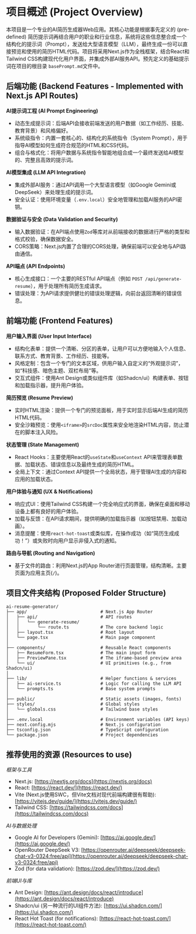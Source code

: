 
# **项目概述 (Project Overview)**

本项目是一个专业的AI简历生成器Web应用。其核心功能是根据事先定义的 (pre-defined) 简历提示词再结合用户的职业和行业信息，系统将这些信息整合成一个结构化的提示词（Prompt），发送给大型语言模型（LLM），最终生成一份可以直接预览和使用的简历HTML代码。项目将采用Next.js作为全栈框架，结合React和Tailwind CSS构建现代化用户界面，并集成外部AI服务API。预先定义的基础提示词在项目的根目录 `basePrompt.md`文件中。

## **后端功能 (Backend Features - Implemented with Next.js API Routes)**

**AI提示词工程 (AI Prompt Engineering)**

* 动态生成提示词：后端API会接收前端发送的用户数据（如工作经历、技能、教育背景）和风格偏好。
* 系统级指令：内置一套核心的、结构化的系统指令（System Prompt），用于指导AI模型如何生成符合规范的HTML和CSS代码。
* 组合与格式化：将用户数据与系统指令智能地组合成一个最终发送给AI模型的、完整且高效的提示词。

**AI模型集成 (LLM API Integration)**

* 集成外部AI服务：通过API调用一个大型语言模型（如Google Gemini或DeepSeek）来处理生成的提示词。
* 安全认证：使用环境变量（`.env.local`）安全地管理和加载AI服务的API密钥。

**数据验证与安全 (Data Validation and Security)**

* 输入数据验证：在API端点使用`Zod`等库对从前端接收的数据进行严格的类型和格式校验，确保数据安全。
* CORS策略：Next.js内置了合理的CORS处理，确保前端可以安全地与API路由通信。

**API端点 (API Endpoints)**

* 核心生成接口：一个主要的RESTful API端点（例如 `POST /api/generate-resume`），用于处理所有简历生成请求。
* 错误处理：为API请求提供健壮的错误处理逻辑，向前台返回清晰的错误信息。

## **前端功能 (Frontend Features)**

**用户输入界面 (User Input Interface)**

* 结构化表单：提供一个清晰、分区的表单，让用户可以方便地输入个人信息、联系方式、教育背景、工作经历、技能等。
* 风格定制：包含一个专门的文本区域，供用户输入自定义的“外观提示词”，如“科技感、暗色主题、双栏布局”等。
* 交互式组件：使用Ant Design或类似组件库（如Shadcn/ui）构建表单、按钮和加载指示器，提升用户体验。

**简历预览 (Resume Preview)**

* 实时HTML渲染：提供一个专门的预览面板，用于实时显示后端AI生成的简历HTML代码。
* 安全沙箱预览：使用`<iframe>`的`srcDoc`属性来安全地渲染HTML内容，防止潜在的脚本注入风险。

**状态管理 (State Management)**

* React Hooks：主要使用React的`useState`和`useContext` API来管理表单数据、加载状态、错误信息以及最终生成的简历HTML。
* 全局上下文：通过Context API提供一个全局状态，用于管理AI生成的内容和应用的加载状态。

**用户体验与通知 (UX & Notifications)**

* 响应式UI：使用Tailwind CSS构建一个完全响应式的界面，确保在桌面和移动设备上都有良好的用户体验。
* 加载与反馈：在API请求期间，提供明确的加载指示器（如按钮禁用、加载动画）。
* 消息提醒：使用`react-hot-toast`或类似库，在操作成功（如“简历生成成功！”）或失败时向用户显示非侵入式的通知。

**路由与导航 (Routing and Navigation)**

* 基于文件的路由：利用Next.js的App Router进行页面管理，结构清晰。主要页面为应用主页(`/`)。

## **项目文件夹结构 (Proposed Folder Structure)**

```
ai-resume-generator/
├── app/                            # Next.js App Router
│   ├── api/                        # API routes
│   │   └── generate-resume/
│   │       └── route.ts            # The core backend logic
│   ├── layout.tsx                  # Root layout
│   └── page.tsx                    # Main page component
│
├── components/                     # Reusable React components
│   ├── ResumeForm.tsx              # The main input form
│   ├── PreviewPane.tsx             # The iframe-based preview area
│   └── ui/                         # UI primitives (e.g., from Shadcn/ui)
│
├── lib/                            # Helper functions & services
│   ├── ai-service.ts               # Logic for calling the LLM API
│   └── prompts.ts                  # Base system prompts
│
├── public/                         # Static assets (images, fonts)
├── styles/                         # Global styles
│   └── globals.css                 # Tailwind base styles
│
├── .env.local                      # Environment variables (API keys)
├── next.config.mjs                 # Next.js configuration
├── tsconfig.json                   # TypeScript configuration
└── package.json                    # Project dependencies
```

## **推荐使用的资源 (Resources to use)**

_框架与工具_

* Next.js: [https://nextjs.org/docs](https://nextjs.org/docs)
* React: [https://react.dev/](https://react.dev/)
* Vite (Next.js使用SWC，但Vite文档对现代前端构建很有帮助): [https://vitejs.dev/guide/](https://vitejs.dev/guide/)
* Tailwind CSS: [https://tailwindcss.com/docs](https://tailwindcss.com/docs)

_AI与数据处理_

* Google AI for Developers (Gemini): [https://ai.google.dev/](https://ai.google.dev/)
* OpenRouter DeepSeek V3: [https://openrouter.ai/deepseek/deepseek-chat-v3-0324:free/api](https://openrouter.ai/deepseek/deepseek-chat-v3-0324:free/api)
* Zod (for data validation): [https://zod.dev/](https://zod.dev/)

_前端UI与库_

* Ant Design: [https://ant.design/docs/react/introduce](https://ant.design/docs/react/introduce)
* Shadcn/ui (另一种流行的UI组件方法): [https://ui.shadcn.com/](https://ui.shadcn.com/)
* React Hot Toast (for notifications): [https://react-hot-toast.com/](https://react-hot-toast.com/)